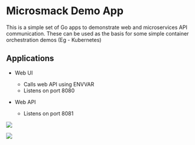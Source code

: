 # Microsmack Demo App

This is a simple set of Go apps to demonstrate web and microservices API communication. These can be used as the basis for some simple container orchestration demos (Eg - Kubernetes)

## Applications

* Web UI
  - Calls web API using ENVVAR
  - Listens on port 8080  
  
* Web API
  - Listens on port 8081

[![](https://images.microbadger.com/badges/image/puppet/puppetserver.svg)](https://microbadger.com/images/puppet/puppetserver "Get your own image badge on microbadger.com")

[![](https://images.microbadger.com/badges/version/puppet/puppetserver.svg)](https://microbadger.com/images/puppet/puppetserver "Get your own version badge on microbadger.com")
